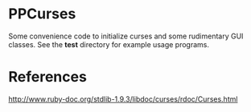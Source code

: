 # PPCurses #

Some convenience code to initialize curses and some rudimentary GUI classes.  See the **test** directory for example usage programs.

# References #
http://www.ruby-doc.org/stdlib-1.9.3/libdoc/curses/rdoc/Curses.html
